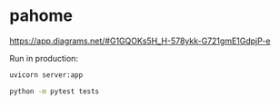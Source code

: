 # pahome

https://app.diagrams.net/#G1GQOKs5H_H-578ykk-G721gmE1GdpjP-e


Run in production:
```bash
uvicorn server:app
```

```bash
python -m pytest tests
```